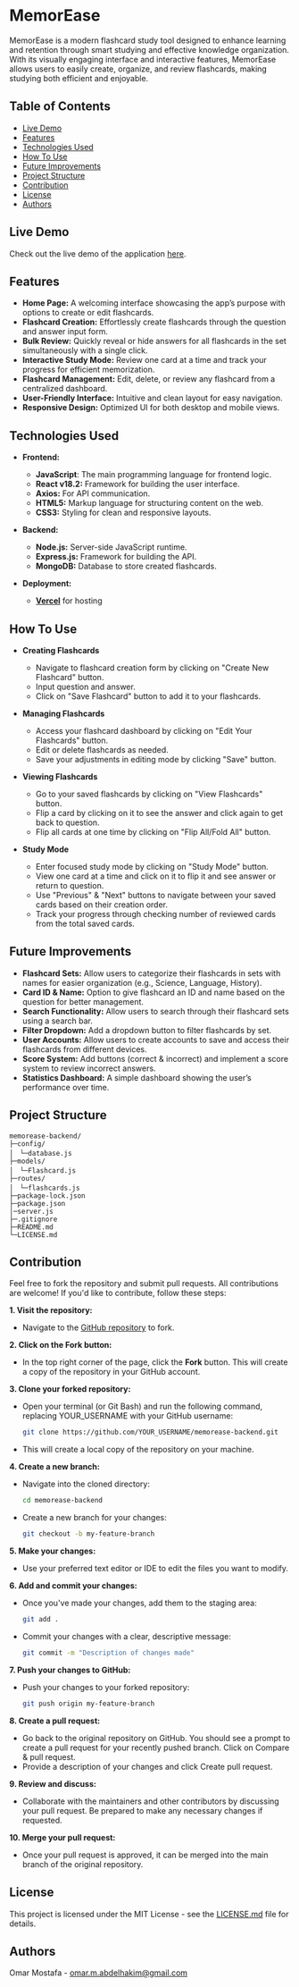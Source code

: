 # MemorEase

MemorEase is a modern flashcard study tool designed to enhance learning and retention through smart studying and effective knowledge organization. With its visually engaging interface and interactive features, MemorEase allows users to easily create, organize, and review flashcards, making studying both efficient and enjoyable.

## Table of Contents

* [Live Demo](#live-demo)
* [Features](#features)
* [Technologies Used](#technologies-used)
* [How To Use](#how-to-use)
* [Future Improvements](#future-improvements)
* [Project Structure](#project-structure)
* [Contribution](#contribution)
* [License](#license)
* [Authors](#authors)

## Live Demo

Check out the live demo of the application [here]().

## Features

* **Home Page:** A welcoming interface showcasing the app’s purpose with options to create or edit flashcards.
* **Flashcard Creation:** Effortlessly create flashcards through the question and answer input form.
* **Bulk Review:** Quickly reveal or hide answers for all flashcards in the set simultaneously with a single click.
* **Interactive Study Mode:** Review one card at a time and track your progress for efficient memorization.
* **Flashcard Management:** Edit, delete, or review any flashcard from a centralized dashboard.
* **User-Friendly Interface:** Intuitive and clean layout for easy navigation.
* **Responsive Design:** Optimized UI for both desktop and mobile views.

## Technologies Used

* **Frontend:**

  * **JavaScript**: The main programming language for frontend logic.
  * **React v18.2:** Framework for building the user interface.
  * **Axios:** For API communication.
  * **HTML5:** Markup language for structuring content on the web.
  * **CSS3:** Styling for clean and responsive layouts.

* **Backend:**

  * **Node.js:** Server-side JavaScript runtime.
  * **Express.js:** Framework for building the API.
  * **MongoDB:** Database to store created flashcards.

* **Deployment:**
  * [**Vercel**](https://www.vercel.com/) for hosting

## How To Use

* **Creating Flashcards**
  * Navigate to flashcard creation form by clicking on "Create New Flashcard" button.
  * Input question and answer.
  * Click on "Save Flashcard" button to add it to your flashcards.

* **Managing Flashcards**
  * Access your flashcard dashboard by clicking on "Edit Your Flashcards" button.
  * Edit or delete flashcards as needed.
  * Save your adjustments in editing mode by clicking "Save" button.

* **Viewing Flashcards**
  * Go to your saved flashcards by clicking on "View Flashcards" button.
  * Flip a card by clicking on it to see the answer and click again to get back to question.
  * Flip all cards at one time by clicking on "Flip All/Fold All" button.

* **Study Mode**
  * Enter focused study mode by clicking on "Study Mode" button.
  * View one card at a time and click on it to flip it and see answer or return to question.
  * Use "Previous" & "Next" buttons to navigate between your saved cards based on their creation order.
  * Track your progress through checking number of reviewed cards from the total saved cards.

## Future Improvements

* **Flashcard Sets:** Allow users to categorize their flashcards in sets with names for easier organization (e.g., Science, Language, History).
* **Card ID & Name:** Option to give flashcard an ID and name based on the question for better management.
* **Search Functionality:** Allow users to search through their flashcard sets using a search bar.
* **Filter Dropdown:** Add a dropdown button to filter flashcards by set.
* **User Accounts:** Allow users to create accounts to save and access their flashcards from different devices.
* **Score System:** Add buttons (correct & incorrect) and implement a score system to review incorrect answers.
* **Statistics Dashboard:** A simple dashboard showing the user’s performance over time.

## Project Structure

    memorease-backend/
    ├─config/
    │　└─database.js
    ├─models/
    │　└─Flashcard.js
    ├─routes/
    │　└─flashcards.js
    ├─package-lock.json
    ├─package.json
    │─server.js
    ├─.gitignore
    ├─README.md
    └─LICENSE.md

## Contribution

Feel free to fork the repository and submit pull requests. All contributions are welcome! If you'd like to contribute, follow these steps:

**1. Visit the repository:**

* Navigate to the [GitHub repository](https://github.com/omar-m2/memorease-backend) to fork.

**2. Click on the Fork button:**

* In the top right corner of the page, click the **Fork** button. This will create a copy of the repository in your GitHub account.

**3. Clone your forked repository:**

* Open your terminal (or Git Bash) and run the following command, replacing YOUR_USERNAME with your GitHub username:

    ```bash
    git clone https://github.com/YOUR_USERNAME/memorease-backend.git
    ```

* This will create a local copy of the repository on your machine.

**4. Create a new branch:**

* Navigate into the cloned directory:

    ```bash
    cd memorease-backend
    ```

* Create a new branch for your changes:

    ```bash
    git checkout -b my-feature-branch
    ```

**5. Make your changes:**

* Use your preferred text editor or IDE to edit the files you want to modify.

**6. Add and commit your changes:**

* Once you've made your changes, add them to the staging area:

    ```bash
    git add .
    ```

* Commit your changes with a clear, descriptive message:

    ```bash
    git commit -m "Description of changes made"
    ```

**7. Push your changes to GitHub:**

* Push your changes to your forked repository:

    ```bash
    git push origin my-feature-branch
    ```

**8. Create a pull request:**

* Go back to the original repository on GitHub. You should see a prompt to create a pull request for your recently pushed branch. Click on Compare & pull request.
* Provide a description of your changes and click Create pull request.

**9. Review and discuss:**

* Collaborate with the maintainers and other contributors by discussing your pull request. Be prepared to make any necessary changes if requested.

**10. Merge your pull request:**

* Once your pull request is approved, it can be merged into the main branch of the original repository.

## License

This project is licensed under the MIT License - see the [LICENSE.md](LICENSE.md) file for details.

## Authors

Omar Mostafa - [omar.m.abdelhakim@gmail.com](mailto:omar.m.abdelhakim@gmail.com)

